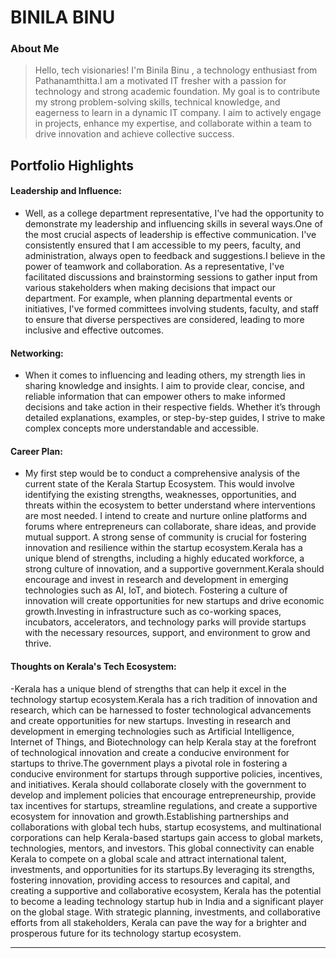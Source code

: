# BINILA BINU

### About Me

>Hello, tech visionaries! I'm Binila Binu , a technology enthusiast from Pathanamthitta.I am a motivated IT fresher with a passion for technology and strong academic foundation. My
goal is to contribute my strong problem-solving skills, technical knowledge, and eagerness to learn in a dynamic IT company. I aim to actively engage in projects, enhance my expertise, and 
collaborate within a team to drive innovation and achieve collective success. 
## Portfolio Highlights

#### Leadership and Influence:

- Well, as a college department representative, I've had the opportunity to demonstrate my leadership and influencing skills in several ways.One of the most crucial aspects of leadership is effective communication. I've consistently ensured that I am accessible to my peers, faculty, and administration, always open to feedback and suggestions.I believe in the power of teamwork and collaboration. As a representative, I've facilitated discussions and brainstorming sessions to gather input from various stakeholders when making decisions that impact our department. For example, when planning departmental events or initiatives, I've formed committees involving students, faculty, and staff to ensure that diverse perspectives are considered, leading to more inclusive and effective outcomes.

#### Networking:

- When it comes to influencing and leading others, my strength lies in sharing knowledge and insights. I aim to provide clear, concise, and reliable information that can empower others to make informed decisions and take action in their respective fields. Whether it’s through detailed explanations, examples, or step-by-step guides, I strive to make complex concepts more understandable and accessible.
#### Career Plan:

- My first step would be to conduct a comprehensive analysis of the current state of the Kerala Startup Ecosystem. This would involve identifying the existing strengths, weaknesses, opportunities, and threats within the ecosystem to better understand where interventions are most needed. I intend to create and nurture online platforms and forums where entrepreneurs can collaborate, share ideas, and provide mutual support. A strong sense of community is crucial for fostering innovation and resilience within the startup ecosystem.Kerala has a unique blend of strengths, including a highly educated workforce, a strong culture of innovation, and a supportive government.Kerala should encourage and invest in research and development in emerging technologies such as AI, IoT, and biotech. Fostering a culture of innovation will create opportunities for new startups and drive economic growth.Investing in infrastructure such as co-working spaces, incubators, accelerators, and technology parks will provide startups with the necessary resources, support, and environment to grow and thrive.

#### Thoughts on Kerala's Tech Ecosystem:

-Kerala has a unique blend of strengths that can help it excel in the technology startup ecosystem.Kerala has a rich tradition of innovation and research, which can be harnessed to foster technological advancements and create opportunities for new startups. Investing in research and development in emerging technologies such as Artificial Intelligence, Internet of Things, and Biotechnology can help Kerala stay at the forefront of technological innovation and create a conducive environment for startups to thrive.The government plays a pivotal role in fostering a conducive environment for startups through supportive policies, incentives, and initiatives. Kerala should collaborate closely with the government to develop and implement policies that encourage entrepreneurship, provide tax incentives for startups, streamline regulations, and create a supportive ecosystem for innovation and growth.Establishing partnerships and collaborations with global tech hubs, startup ecosystems, and multinational corporations can help Kerala-based startups gain access to global markets, technologies, mentors, and investors. This global connectivity can enable Kerala to compete on a global scale and attract international talent, investments, and opportunities for its startups.By leveraging its strengths, fostering innovation, providing access to resources and capital, and creating a supportive and collaborative ecosystem, Kerala has the potential to become a leading technology startup hub in India and a significant player on the global stage. With strategic planning, investments, and collaborative efforts from all stakeholders, Kerala can pave the way for a brighter and prosperous future for its technology startup ecosystem.

---
